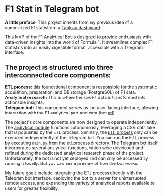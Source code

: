 # F1 Stat in Telegram bot
**A little preface:** This project inherits from my previous idea of a summarized F1 statistic in a [Tableau dashboard](https://public.tableau.com/app/profile/dmytro.nesterenko5916/viz/F1analyticaldashboards/Intro).

This MVP of the F1 Analytical Bot is designed to provide enthusiasts with data-driven insights into the world of Formula 1. It streamlines complex F1 statistics into an easily digestible format, accessible with a Telegram interface.

The project is structured into three interconnected core components:
--
**ETL process:** this foundational component is responsible for the systematic acquisition, preparation, and DB storage (PostgreSQL) of F1 data.  
**Analytical research:** This is where the raw F1 data is transformed into actionable insights.  
**Telegram bot:** This component serves as the user-facing interface, allowing interaction with the F1 analytical part and data (bot [url](https://t.me/f1analitics_bot)).  

The project's core components are now designed to operate independently. The [analytical module](https://github.com/elch1k/f1_analytical_project/blob/main/analytical_part/f1_eda.ipynb) functions autonomously, leveraging a CSV data lake that is populated by the ETL process. Similarly, the [ETL process](https://github.com/elch1k/f1_analytical_project/tree/main/etl_process) only can be executed independently of the Telegram bot. You can run the ETL process by executing `main.py` from the etl_process directory. The [Telegram bot](https://github.com/elch1k/f1_analytical_project/tree/main/bot) itself incorporates several analytical functions, which were developed and refined during the dedicated analytical research phase of the project. Unfortunately, the bot is not yet deployed and can only be accessed by running it locally. But you can see a preview of how the bot works:



My future goals include integrating the ETL process directly with the Telegram bot interface, deploying the bot to a server for uninterrupted remote access, and expanding the variety of analytical reports available to users for greater flexibility.
